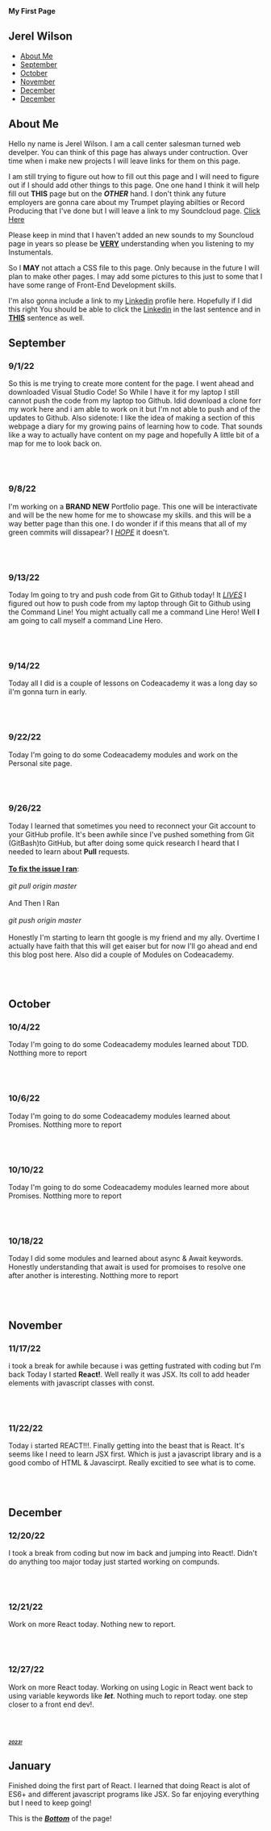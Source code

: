 <!DOCTYPE>
<htmL> 
    <head>
    <b>My First Page</b>
    </head>
    <body>
        <nav>
        <h2 id="logo">Jerel Wilson</h2>
        <ul class="navigation-items">
            <li class="navigation-item"><a href="#about-me">About Me</a></li>
            <li class="navigation-item"><a href="#september">September</a></li>
            <li class="navigation-item"><a href="#october">October</a></li>
            <li class="navigation-item"><a href="#november">November</a></li>
            <li class="navigation-item"><a href="#december">December</a></li>
            <li class="navigation-item"><a href="#december">December</a></li>
        </ul>
        </nav>
    </body>
    <main>
      <section id="about-me">
        <div class="about-me-container">
          <div class="about-me-text-container">
            <h2>About Me</h2>
            <p>
            Hello ny name is Jerel Wilson. I am a call center salesman turned web develper.
            You can think of this page has always under contruction. Over time when i make new projects I will leave links for them on this page.
            </p>
            <p>
            I am still trying to figure out how to fill out this page and I will need to figure out if I should add other things to this page. One one hand I think it             will help fill out <b>THIS</b> page but on the <b><em>OTHER</b></em> hand. I don't think any future employers are gonna care about my Trumpet                           playing abilties or Record Producing that I've done but I will leave a link to my Soundcloud page. <a href="https://soundcloud.com/dj-no-face-1">Click Here</a>
            </p>
            <p>
              Please keep in mind that I haven't added an new sounds to my Souncloud page in years so please be <ins><b>VERY</b></ins> understanding when you listening to my Instumentals.
            </p>             
            <p>
                So I <b>MAY</b> not attach a CSS file to this page. Only because in the future I will plan to make other pages. I may add some pictures to this just to some that             I have some range of Front-End Development skills. 
            </p>
              <p>
              I'm also gonna include a link to my <a href="https://www.linkedin.com/in/jerel-wilson-82b79b176">Linkedin</a> profile here. Hopefully if I did this right You should be able to click the <a href="https://www.linkedin.com/in/jerel-wilson-82b79b176">Linkedin</a> in the last sentence and in <b><ins>THIS</ins></b> sentence as well. </p>
            <section id="september">
             <div class="september-container">
              <div class="september-text-container">
            <h2>September</h2>
              <h3>9/1/22</h3>
            <p>
            So this is me trying to create more content for the page. I went ahead and downloaded Visual Studio Code! So While I have it for my laptop I still cannot push the code from my laptop too Github. Idid download a clone forr my work here and i am able to work on it but I'm not able to push and of the updates to Github. Also sidenote: I like the idea of making a section of this webpage a diary for my growing pains of learning how to code. That sounds like a way to actually have content on my page and hopefully A little bit of a map for me to look back on.
            </p>
              <br></br>
                <h3>9/8/22</h3>
            <p>
            I'm working on a <b>BRAND NEW</b> Portfolio page. This one will be interactivate and will be the new home for me to showcase my skills. and this will be a way better page than this one. I do wonder if if this means that all of my green commits will dissapear? I <i><ins>HOPE</i></ins> it doesn't.
            </p>
              <br></br>
                <h3>9/13/22</h3>
            <p>
            Today Im going to try and push code from Git to Github today! It <i><ins>LIVES</i></ins> I figured out how to push code from my laptop through Git to Github using the Command Line! You might actually call me a command Line Hero! Well <b>I</b> am going to call myself a command Line Hero.
            </p>
            <br></br>
                <h3>9/14/22</h3>
            <p>
            Today all I did is a couple of lessons on Codeacademy it was a long day so iI'm gonna turn in early.
            </p>
            <br></br>
                <h3>9/22/22</h3>
            <p>
            Today I'm going to do some Codeacademy modules and work on the Personal site page.
            </p>
            <br></br>
                <h3>9/26/22</h3>
            <p>
            Today I learned that sometimes you need to reconnect your Git account to your GitHub profile. It's been awhile since I've pushed something from Git (GitBash)to GitHub, but after doing some quick research I heard that I needed to learn about <B>Pull</b> requests.
            <br></br>
            <ins><b><u>To fix the issue I ran</ins></b></u>:
            <br></br>
            <i>git pull origin master</i>
            <br></br>And Then I Ran<br></br>
           <i>git push origin master</i>
            <br></br>
            Honestly I'm starting to learn tht google is my friend and my ally. Overtime I actually have faith that this will get eaiser but for now I'll go ahead and end this blog post here. Also did a couple of Modules on Codeacademy.
            </p>
            <br></br>
            <section id="october">
             <div class="october-container">
              <div class="october-text-container">
            <h2>October</h2>
             <h3>10/4/22</h3>
            <p>
            Today I'm going to do some Codeacademy modules learned about TDD. Notthing more to report
            </p>
            <br></br>
            <h3>10/6/22</h3>
            <p>
            Today I'm going to do some Codeacademy modules learned about Promises. Notthing more to report
            </p>
            <br></br>
            <h3>10/10/22</h3>
            <p>
            Today I'm going to do some Codeacademy modules learned more about Promises. Notthing more to report
            </p>
            <br></br>
            <h3>10/18/22</h3>
            <p>
            Today I did some modules and learned about async & Await keywords. Honestly understanding that await is used for promoises to resolve one after another is interesting. Notthing more to report
            </p>
            <br></br>
            <section id="november">
             <div class="november-container">
              <div class="november-text-container">
            <h2>November</h2>
            <h3>11/17/22</h3>
            <p>
            i took a break for awhile because i was getting fustrated with coding but I'm back Today I started <b>React!</b>. Well really it was JSX. Its coll to add header elements with javascript classes with const.
            </p>
            <br></br>
             <h3>11/22/22</h3>
            <p>
            Today i started REACT!!!. Finally getting into the beast that is React. It's seems like I need to learn JSX first. Which is just a javascript library and is a good combo of HTML & Javascirpt. Really excitied to see what is to come.
            </p>
            <br></br>
            <section id="december">
             <div class="december-container">
              <div class="december-text-container">
            <h2>December</h2>
            <h3>12/20/22</h3>
            <p>
            I took a break from coding but now im back and jumping into React!. Didn't do anything too major today just started working on compunds.
            </p>
            <br></br>
            <h3>12/21/22</h3>
            <p>
            Work on more React today. Nothing new to report.
            </p>
            <br></br>
             <h3>12/27/22</h3>
            <p>
            Work on more React today. Working on using Logic in React went back to using variable keywords like <b><i>let</b></i>. Nothing much to report today. one step closer to a front end dev!.
            </p>
            <br></br>
            <b><i><ins><h1>2023!</h1></ins></i></b> 
            <section id="january">
             <div class="january-container">
              <div class="january-text-container">
            <h2>January</h2>
            <p>
            Finished doing the first part of React. I learned that doing React is alot of ES6+ and different javascript programs like JSX. So far enjoying everything but I need to keep going!</p>
   </main>
       <footer>This is the <b><i><ins>Bottom</ins></i></b> of the page!</footer>

</html>


